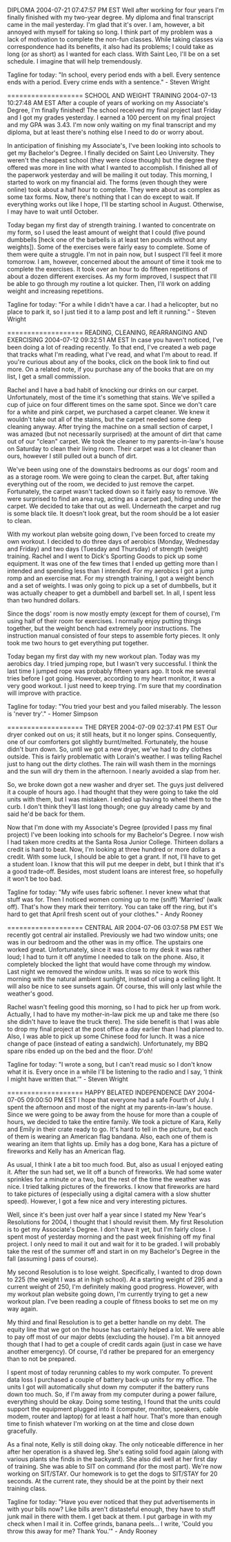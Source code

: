 DIPLOMA
2004-07-21 07:47:57 PM EST 
Well after working for four years I'm finally finished with my two-year degree. My diploma and final transcript came in the mail yesterday. I'm glad that it's over. I am, however, a bit annoyed with myself for taking so long. I think part of my problem was a lack of motivation to complete the non-fun classes. While taking classes via correspondence had its benefits, it also had its problems; I could take as long (or as short) as I wanted for each class. With Saint Leo, I'll be on a set schedule. I imagine that will help tremendously.

Tagline for today: "In school, every period ends with a bell. Every sentence ends with a period. Every crime ends with a sentence." - Steven Wright

===================
SCHOOL AND WEIGHT TRAINING
2004-07-13 10:27:48 AM EST 
After a couple of years of working on my Associate's Degree, I'm finally finished! The school received my final project last Friday and I got my grades yesterday. I earned a 100 percent on my final project and my GPA was 3.43. I'm now only waiting on my final transcript and my diploma, but at least there's nothing else I need to do or worry about.

In anticipation of finishing my Associate's, I've been looking into schools to get my Bachelor's Degree. I finally decided on Saint Leo University. They weren't the cheapest school (they were close though) but the degree they offered was more in line with what I wanted to accomplish. I finished all of the paperwork yesterday and will be mailing it out today. This morning, I started to work on my financial aid. The forms (even though they were online) took about a half hour to complete. They were about as complex as some tax forms. Now, there's nothing that I can do except to wait. If everything works out like I hope, I'll be starting school in August. Otherwise, I may have to wait until October.

Today began my first day of strength training. I wanted to concentrate on my form, so I used the least amount of weight that I could (five pound dumbbells [heck one of the barbells is at least ten pounds without any weights]). Some of the exercises were fairly easy to complete. Some of them were quite a struggle. I'm not in pain now, but I suspect I'll feel it more tomorrow. I am, however, concerned about the amount of time it took me to complete the exercises. It took over an hour to do fifteen repetitions of about a dozen different exercises. As my form improved, I suspect that I'll be able to go through my routine a lot quicker. Then, I'll work on adding weight and increasing repetitions.

Tagline for today: "For a while I didn't have a car. I had a helicopter, but no place to park it, so I just tied it to a lamp post and left it running." - Steven Wright

===================
READING, CLEANING, REARRANGING AND EXERCISING
2004-07-12 09:32:51 AM EST 
In case you haven't noticed, I've been doing a lot of reading recently. To that end, I've created a web page that tracks what I'm reading, what I've read, and what I'm about to read. If you're curious about any of the books, click on the book link to find out more. On a related note, if you purchase any of the books that are on my list, I get a small commission.

Rachel and I have a bad habit of knocking our drinks on our carpet. Unfortunately, most of the time it's something that stains. We've spilled a cup of juice on four different times on the same spot. Since we don't care for a white and pink carpet, we purchased a carpet cleaner. We knew it wouldn't take out all of the stains, but the carpet needed some deep cleaning anyway. After trying the machine on a small section of carpet, I was amazed (but not necessarily surprised) at the amount of dirt that came out of our "clean" carpet. We took the cleaner to my parents-in-law's house on Saturday to clean their living room. Their carpet was a lot cleaner than ours, however I still pulled out a bunch of dirt.

We've been using one of the downstairs bedrooms as our dogs' room and as a storage room. We were going to clean the carpet. But, after taking everything out of the room, we decided to just remove the carpet. Fortunately, the carpet wasn't tacked down so it fairly easy to remove. We were surprised to find an area rug, acting as a carpet pad, hiding under the carpet. We decided to take that out as well. Underneath the carpet and rug is some black tile. It doesn't look great, but the room should be a lot easier to clean.

With my workout plan website going down, I've been forced to create my own workout. I decided to do three days of aerobics (Monday, Wednesday and Friday) and two days (Tuesday and Thursday) of strength (weight) training. Rachel and I went to Dick's Sporting Goods to pick up some equipment. It was one of the few times that I ended up getting more than I intended and spending less than I intended. For my aerobics I got a jump romp and an exercise mat. For my strength training, I got a weight bench and a set of weights. I was only going to pick up a set of dumbbells, but it was actually cheaper to get a dumbbell and barbell set. In all, I spent less than two hundred dollars.

Since the dogs' room is now mostly empty (except for them of course), I'm using half of their room for exercises. I normally enjoy putting things together, but the weight bench had extremely poor instructions. The instruction manual consisted of four steps to assemble forty pieces. It only took me two hours to get everything put together.

Today began my first day with my new workout plan. Today was my aerobics day. I tried jumping rope, but I wasn't very successful. I think the last time I jumped rope was probably fifteen years ago. It took me several tries before I got going. However, according to my heart monitor, it was a very good workout. I just need to keep trying. I'm sure that my coordination will improve with practice.

Tagline for today: "You tried your best and you failed miserably. The lesson is 'never try'." - Homer Simpson

===================
THE DRYER
2004-07-09 02:37:41 PM EST 
Our dryer conked out on us; it still heats, but it no longer spins. Consequently, one of our comforters got slightly burnt/melted. Fortunately, the house didn't burn down. So, until we got a new dryer, we've had to dry clothes outside. This is fairly problematic with Lorain's weather. I was telling Rachel just to hang out the dirty clothes. The rain will wash them in the mornings and the sun will dry them in the afternoon. I nearly avoided a slap from her.

So, we broke down got a new washer and dryer set. The guys just delivered it a couple of hours ago. I had thought that they were going to take the old units with them, but I was mistaken. I ended up having to wheel them to the curb. I don't think they'll last long though; one guy already came by and said he'd be back for them.

Now that I'm done with my Associate's Degree (provided I pass my final project) I've been looking into schools for my Bachelor's Degree. I now wish I had taken more credits at the Santa Rosa Junior College. Thirteen dollars a credit is hard to beat. Now, I'm looking at three hundred or more dollars a credit. With some luck, I should be able to get a grant. If not, I'll have to get a student loan. I know that this will put me deeper in debt, but I think that it's a good trade-off. Besides, most student loans are interest free, so hopefully it won't be too bad.

Tagline for today: "My wife uses fabric softener. I never knew what that stuff was for. Then I noticed women coming up to me (sniff) 'Married' (walk off). That's how they mark their territory. You can take off the ring, but it's hard to get that April fresh scent out of your clothes." - Andy Rooney

===================
CENTRAL AIR
2004-07-06 03:07:58 PM EST 
We recently got central air installed. Previously we had two window units; one was in our bedroom and the other was in my office. The upstairs one worked great. Unfortunately, since it was close to my desk it was rather loud; I had to turn it off anytime I needed to talk on the phone. Also, it completely blocked the light that would have come through my window. Last night we removed the window units. It was so nice to work this morning with the natural ambient sunlight, instead of using a ceiling light. It will also be nice to see sunsets again. Of course, this will only last while the weather's good.

Rachel wasn't feeling good this morning, so I had to pick her up from work. Actually, I had to have my mother-in-law pick me up and take me there (so she didn't have to leave the truck there). The side benefit is that I was able to drop my final project at the post office a day earlier than I had planned to. Also, I was able to pick up some Chinese food for lunch. It was a nice change of pace (instead of eating a sandwich). Unfortunately, my BBQ spare ribs ended up on the bed and the floor. D'oh!

Tagline for today: "I wrote a song, but I can't read music so I don't know what it is. Every once in a while I'll be listening to the radio and I say, 'I think I might have written that.'" - Steven Wright

===================
HAPPY BELATED INDEPENDENCE DAY
2004-07-05 09:00:50 PM EST 
I hope that everyone had a safe Fourth of July. I spent the afternoon and most of the night at my parents-in-law's house. Since we were going to be away from the house for more than a couple of hours, we decided to take the entire family. We took a picture of Kara, Kelly and Emily in their crate ready to go. It's hard to tell in the picture, but each of them is wearing an American flag bandana. Also, each one of them is wearing an item that lights up. Emily has a dog bone, Kara has a picture of fireworks and Kelly has an American flag.

As usual, I think I ate a bit too much food. But, also as usual I enjoyed eating it. After the sun had set, we lit off a bunch of fireworks. We had some water sprinkles for a minute or a two, but the rest of the time the weather was nice. I tried talking pictures of the fireworks. I know that fireworks are hard to take pictures of (especially using a digital camera with a slow shutter speed). However, I got a few nice and very interesting pictures.

Well, since it's been just over half a year since I stated my New Year's Resolutions for 2004, I thought that I should revisit them. My first Resolution is to get my Associate's Degree. I don't have it yet, but I'm fairly close. I spent most of yesterday morning and the past week finishing off my final project. I only need to mail it out and wait for it to be graded. I will probably take the rest of the summer off and start in on my Bachelor's Degree in the fall (assuming I pass of course).

My second Resolution is to lose weight. Specifically, I wanted to drop down to 225 (the weight I was at in high school). At a starting weight of 295 and a current weight of 250, I'm definitely making good progress. However, with my workout plan website going down, I'm currently trying to get a new workout plan. I've been reading a couple of fitness books to set me on my way again.

My third and final Resolution is to get a better handle on my debt. The equity line that we got on the house has certainly helped a lot. We were able to pay off most of our major debts (excluding the house). I'm a bit annoyed though that I had to get a couple of credit cards again (just in case we have another emergency). Of course, I'd rather be prepared for an emergency than to not be prepared.

I spent most of today rerunning cables to my work computer. To prevent data loss I purchased a couple of battery back-up units for my office. The units I got will automatically shut down my computer if the battery runs down too much. So, if I'm away from my computer during a power failure, everything should be okay. Doing some testing, I found that the units could support the equipment plugged into it (computer, monitor, speakers, cable modem, router and laptop) for at least a half hour. That's more than enough time to finish whatever I'm working on at the time and close down gracefully.

As a final note, Kelly is still doing okay. The only noticeable difference in her after her operation is a shaved leg. She's eating solid food again (along with various plants she finds in the backyard). She also did well at her first day of training. She was able to SIT on command (for the most part). We're now working on SIT/STAY. Our homework is to get the dogs to SIT/STAY for 20 seconds. At the current rate, they should be at the point by their next training class.

Tagline for today: "Have you ever noticed that they put advertisements in with your bills now? Like bills aren't distasteful enough, they have to stuff junk mail in there with them. I get back at them. I put garbage in with my check when I mail it in. Coffee grinds, banana peels... I write, 'Could you throw this away for me? Thank You.'" - Andy Rooney